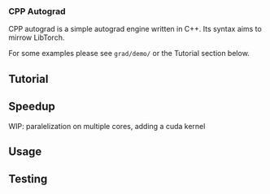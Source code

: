 ### CPP Autograd
CPP autograd is a simple autograd engine written in C++.
Its syntax aims to mirrow LibTorch.

For some examples please see `grad/demo/` or the Tutorial section below.

## Tutorial


## Speedup
WIP: paralelization on multiple cores, adding a cuda kernel

## Usage

## Testing


